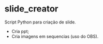 # slide_creator

Script Python para criação de slide.

- Cria ppt;
- Cria imagens em sequencias (uso do OBS).
